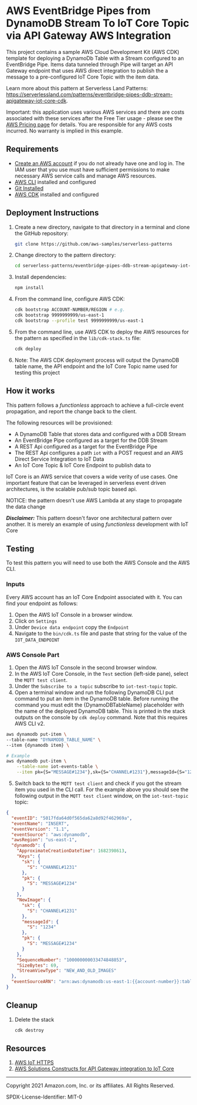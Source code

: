 # AWS EventBridge Pipes from DynamoDB Stream To IoT Core Topic via API Gateway AWS Integration

This project contains a sample AWS Cloud Development Kit (AWS CDK) template for deploying a DynamoDb Table with a Stream configured to an EventBridge Pipe. Items data tunneled through Pipe will target an API Gateway endpoint that uses AWS direct integration to publish the a message to a pre-configured IoT Core Topic with the item data.

Learn more about this pattern at Serverless Land Patterns: https://serverlessland.com/patterns/eventbridge-pipes-ddb-stream-apigateway-iot-core-cdk.

Important: this application uses various AWS services and there are costs associated with these services after the Free Tier usage - please see the [AWS Pricing page](https://aws.amazon.com/pricing/) for details. You are responsible for any AWS costs incurred. No warranty is implied in this example.

## Requirements

- [Create an AWS account](https://portal.aws.amazon.com/gp/aws/developer/registration/index.html) if you do not already have one and log in. The IAM user that you use must have sufficient permissions to make necessary AWS service calls and manage AWS resources.
- [AWS CLI](https://docs.aws.amazon.com/cli/latest/userguide/install-cliv2.html) installed and configured
- [Git Installed](https://git-scm.com/book/en/v2/Getting-Started-Installing-Git)
- [AWS CDK](https://docs.aws.amazon.com/cdk/latest/guide/cli.html) installed and configured

## Deployment Instructions

1. Create a new directory, navigate to that directory in a terminal and clone the GitHub repository:
   ```bash
   git clone https://github.com/aws-samples/serverless-patterns
   ```
2. Change directory to the pattern directory:
   ```bash
   cd serverless-patterns/eventbridge-pipes-ddb-stream-apigateway-iot-core-cdk/cdk
   ```
3. Install dependencies:
   ```bash
   npm install
   ```
4. From the command line, configure AWS CDK:
   ```bash
   cdk bootstrap ACCOUNT-NUMBER/REGION # e.g.
   cdk bootstrap 9999999999/us-east-1
   cdk bootstrap --profile test 9999999999/us-east-1
   ```
5. From the command line, use AWS CDK to deploy the AWS resources for the pattern as specified in the `lib/cdk-stack.ts` file:
   ```bash
   cdk deploy
   ```
6. Note: The AWS CDK deployment process will output the DynamoDB table name, the API endpoint and the IoT Core Topic name used for testing this project

## How it works

This pattern follows a _functionless_ approach to achieve a full-circle event propagation, and report the change back to the client.

The following resources will be provisioned:

- A DynamoDB Table that stores data and configured with a DDB Stream
- An EventBridge Pipe configured as a target for the DDB Stream
- A REST Api configured as a target for the EventBridge Pipe
- The REST Api configures a path `iot` with a POST request and an AWS Direct Service Integration to IoT Data
- An IoT Core Topic & IoT Core Endpoint to publish data to

IoT Core is an AWS service that covers a wide verity of use cases. One important feature that can be leveraged in serverless event driven architectures, is the scalable pub/sub topic based api.

NOTICE: the pattern doesn't use AWS Lambda at any stage to propagate the data change

**_Disclaimer:_** This pattern doesn't favor one architectural pattern over another. It is merely an example of using _functionless_ development with IoT Core

## Testing

To test this pattern you will need to use both the AWS Console and the AWS CLI.

### Inputs

Every AWS account has an IoT Core Endpoint associated with it. You can find your endpoint as follows:

1. Open the AWS IoT Console in a browser window.
2. Click on `Settings`
3. Under `Device data endpoint` copy the `Endpoint`
4. Navigate to the `bin/cdk.ts` file and paste that string for the value of the `IOT_DATA_ENDPOINT`

### AWS Console Part

1. Open the AWS IoT Console in the second browser window.
2. In the AWS IoT Core Console, in the `Test` section (left-side pane), select the `MQTT test client`.
3. Under the `Subscribe to a topic` subscribe to `iot-test-topic` topic.
4. Open a terminal window and run the following DynamoDB CLI put command to put an item in the DynamoDB table. Before running the command you must edit the {DynamoDBTableName} placeholder with the name of the deployed DynamoDB table. This is printed in the stack outputs on the console by `cdk deploy` command. Note that this requires AWS CLI v2.

```bash
aws dynamodb put-item \
--table-name "DYNAMODB_TABLE_NAME" \
--item {dynamodb item} \

# Example
aws dynamodb put-item \
    --table-name iot-events-table \
    --item pk={S="MESSAGE#1234"},sk={S="CHANNEL#1231"},messageId={S="1234"}
```

5. Switch back to the `MQTT test client` and check if you got the stream item you used in the CLI call. For the example above you should see the following output in the `MQTT test client` window, on the `iot-test-topic` topic:

```json
{
  "eventID": "5017fda64d0f565da62a8d92f462969a",
  "eventName": "INSERT",
  "eventVersion": "1.1",
  "eventSource": "aws:dynamodb",
  "awsRegion": "us-east-1",
  "dynamodb": {
    "ApproximateCreationDateTime": 1682398613,
    "Keys": {
      "sk": {
        "S": "CHANNEL#1231"
      },
      "pk": {
        "S": "MESSAGE#1234"
      }
    },
    "NewImage": {
      "sk": {
        "S": "CHANNEL#1231"
      },
      "messageId": {
        "S": "1234"
      },
      "pk": {
        "S": "MESSAGE#1234"
      }
    },
    "SequenceNumber": "100000000033474848853",
    "SizeBytes": 69,
    "StreamViewType": "NEW_AND_OLD_IMAGES"
  },
  "eventSourceARN": "arn:aws:dynamodb:us-east-1:{{account-number}}:table/iot-events-table/stream/2023-04-25T04:46:13.030"
}
```

## Cleanup

1. Delete the stack
   ```bash
   cdk destroy
   ```

## Resources

1. [AWS IoT HTTPS](https://docs.aws.amazon.com/iot/latest/developerguide/http.html)
2. [AWS Solutions Constructs for API Gateway integration to IoT Core](https://github.com/awslabs/aws-solutions-constructs/tree/58e726ff2050a4d6ff4734a6b556e1f81d97e9aa/source/patterns/%40aws-solutions-constructs/aws-apigateway-iot)

---

Copyright 2021 Amazon.com, Inc. or its affiliates. All Rights Reserved.

SPDX-License-Identifier: MIT-0
